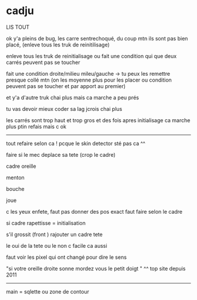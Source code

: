 # cadju

LIS TOUT

ok y'a pleins de bug, les carre sentrechoqué, du coup mtn ils sont pas bien placé, (enleve tous les truk de reinitilisage)

enleve tous les truk de reinitialisage ou fait une condition qui que deux carrés peuvent pas se toucher

fait une condition droite/milieu mileu/gauche -> tu peux les remettre presque collé mtn (on les moyenne plus pour les placer ou condition peuvent pas se toucher et par apport au premier)

et y'a d'autre truk chai plus mais ca marche a peu prés

tu vas devoir mieux coder sa lag jcrois chai plus

les carrés sont trop haut et trop gros et des fois apres initialisage ca marche plus ptin refais mais c ok

-------------------------------

tout refaire selon ca ! pcque le skin detector sté pas ca ^^

faire si le mec deplace sa tete (crop le cadre) 

cadre oreille

menton

bouche

joue

c les yeux enfete, faut pas donner des pos exact faut faire selon le cadre

si cadre rapettisse = initialisation

s'il grossit (front ) rajouter un cadre tete

le oui de la tete ou le non c facile ca aussi

faut voir les pixel qui ont changé pour dire le sens

"si votre oreille droite sonne mordez vous le petit doigt " ^^ top site depuis 2011






------------------------------

main = sqlette ou zone de contour


<br><br><br><br><br><br><br><br><br><br><br><br><br><br><br><br><br><br><br><br><br>
-----------------------------




